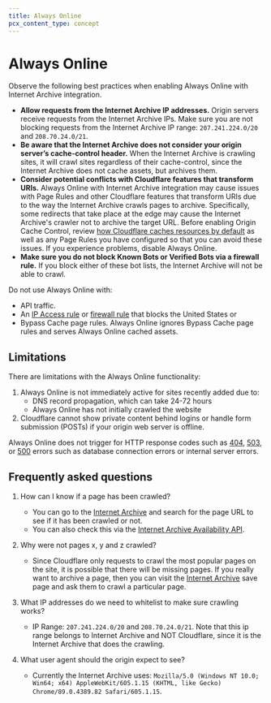 ```yaml
---
title: Always Online
pcx_content_type: concept
---
```


# Always Online

Observe the following best practices when enabling Always Online with Internet Archive integration.

- **Allow requests from the Internet Archive IP addresses.** Origin servers receive requests from the Internet Archive IPs. Make sure you are not blocking requests from the Internet Archive IP range: `207.241.224.0/20` and `208.70.24.0/21`.
- **Be aware that the Internet Archive does not consider your origin server’s cache-control header.** When the Internet Archive is crawling sites, it will crawl sites regardless of their cache-control, since the Internet Archive does not cache assets, but archives them.
- **Consider potential conflicts with Cloudflare features that transform URIs.** Always Online with Internet Archive integration may cause issues with Page Rules and other Cloudflare features that transform URIs due to the way the Internet Archive crawls pages to archive. Specifically, some redirects that take place at the edge may cause the Internet Archive's crawler not to archive the target URL. Before enabling Origin Cache Control, review [how Cloudflare caches resources by default](/cache/about/default-cache-behavior/) as well as any Page Rules you have configured so that you can avoid these issues. If you experience problems, disable Always Online.
- **Make sure you do not block Known Bots or Verified Bots via a firewall rule.** If you block either of these bot lists, the Internet Archive will not be able to crawl.

Do not use Always Online with:

- API traffic.
- An [IP Access rule](/waf/tools/ip-access-rules/) or [firewall rule](/firewall/) that blocks the United States or
- Bypass Cache page rules. Always Online ignores Bypass Cache page rules and serves Always Online cached assets.

## Limitations

There are limitations with the Always Online functionality:

1.  Always Online is not immediately active for sites recently added due to:
    - DNS record propagation, which can take 24-72 hours
    - Always Online has not initially crawled the website
2.  Cloudflare cannot show private content behind logins or handle form submission (POSTs) if your origin web server is offline.

Always Online does not trigger for HTTP response codes such as [404](https://support.cloudflare.com/hc/articles/115003014512#code_404), [503](https://support.cloudflare.com/hc/articles/115003011431#503error), or [500](https://support.cloudflare.com/hc/articles/115003011431#500error) errors such as database connection errors or internal server errors.

## Frequently asked questions

1. How can I know if a page has been crawled?

   - You can go to the [Internet Archive](https://web.archive.org/) and search for the page URL to see if it has been crawled or not.
   - You can also check this via the [Internet Archive Availability API](https://archive.org/help/wayback_api.php).

2. Why were not pages x, y and z crawled?

   - Since Cloudflare only requests to crawl the most popular pages on the site, it is possible that there will be missing pages. If you really want to archive a page, then you can visit the [Internet Archive](https://web.archive.org/save) save page and ask them to crawl a particular page.

3. What IP addresses do we need to whitelist to make sure crawling works?

   - IP Range: `207.241.224.0/20` and `208.70.24.0/21`. Note that this ip range belongs to Internet Archive and NOT Cloudflare, since it is the Internet Archive that does the crawling.

4. What user agent should the origin expect to see?
   - Currently the Internet Archive uses: `Mozilla/5.0 (Windows NT 10.0; Win64; x64) AppleWebKit/605.1.15 (KHTML, like Gecko) Chrome/89.0.4389.82 Safari/605.1.15`.
